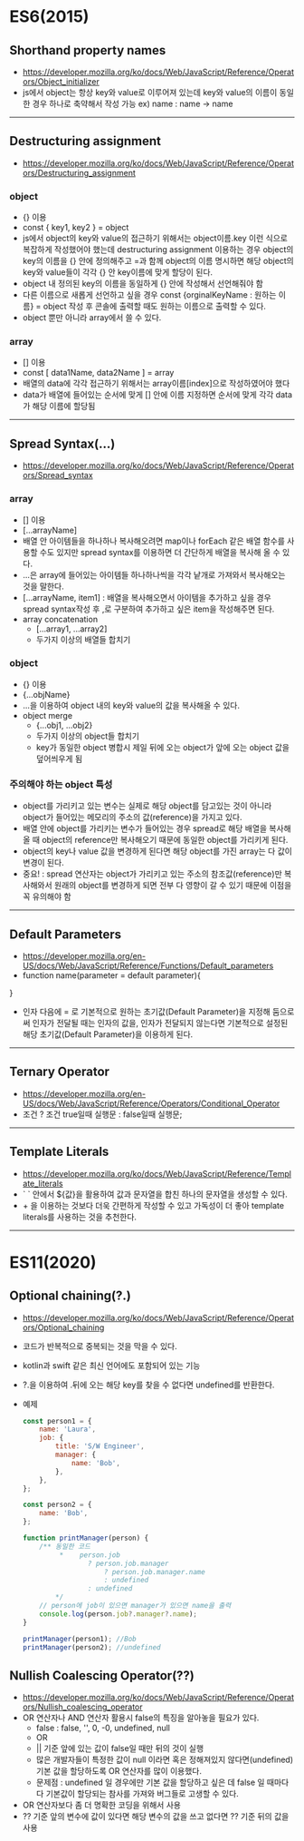 # ES6(2015)

## Shorthand property names

-   https://developer.mozilla.org/ko/docs/Web/JavaScript/Reference/Operators/Object_initializer
-   js에서 object는 항상 key와 value로 이루어져 있는데 key와 value의 이름이 동일한 경우 하나로 축약해서 작성 가능
    ex) name : name -> name

---

## Destructuring assignment

-   https://developer.mozilla.org/ko/docs/Web/JavaScript/Reference/Operators/Destructuring_assignment

### object

-   {} 이용
-   const { key1, key2 } = object
-   js에서 object의 key와 value의 접근하기 위해서는 object이름.key 이런 식으로 복잡하게 작성했어야 했는데 destructuring assignment 이용하는 경우 object의 key의 이름을 {} 안에 정의해주고 =과 함께 object의 이름 명시하면 해당 object의 key와 value들이 각각 {} 안 key이름에 맞게 할당이 된다.
-   object 내 정의된 key의 이름을 동일하게 {} 안에 작성해서 선언해줘야 함
-   다른 이름으로 새롭게 선언하고 싶을 경우
    const {orginalKeyName : 원하는 이름} = object 작성 후 콘솔에 출력할 때도 원하는 이름으로 출력할 수 있다.
-   object 뿐만 아니라 array에서 쓸 수 있다.

### array

-   [] 이용
-   const [ data1Name, data2Name ] = array
-   배열의 data에 각각 접근하기 위해서는 array이름[index]으로 작성하였어야 했다
-   data가 배열에 들어있는 순서에 맞게 [] 안에 이름 지정하면 순서에 맞게 각각 data가 해당 이름에 할당됨

---

## Spread Syntax(...)

-   https://developer.mozilla.org/ko/docs/Web/JavaScript/Reference/Operators/Spread_syntax

### array

-   [] 이용
-   [...arrayName]
-   배열 안 아이템들을 하나하나 복사해오려면 map이나 forEach 같은 배열 함수를 사용할 수도 있지만 spread syntax를 이용하면 더 간단하게 배열을 복사해 올 수 있다.
-   ...은 array에 들어있는 아이템들 하나하나씩을 각각 낱개로 가져와서 복사해오는 것을 말한다.
-   [...arrayName, item1] : 배열을 복사해오면서 아이템을 추가하고 싶을 경우 spread syntax작성 후 ,로 구분하여 추가하고 싶은 item을 작성해주면 된다.
-   array concatenation
    -   [...array1, ...array2]
    -   두가지 이상의 배열들 합치기

### object

-   {} 이용
-   {...objName}
-   ...을 이용하여 object 내의 key와 value의 값을 복사해올 수 있다.
-   object merge
    -   {...obj1, ...obj2}
    -   두가지 이상의 object들 합치기
    -   key가 동일한 object 병합시 제일 뒤에 오는 object가 앞에 오는 object 값을 덮어씌우게 됨

### 주의해야 하는 object 특성

-   object를 가리키고 있는 변수는 실제로 해당 object를 담고있는 것이 아니라 object가 들어있는 메모리의 주소의 값(reference)을 가지고 있다.
-   배열 안에 object를 가리키는 변수가 들어있는 경우 spread로 해당 배열을 복사해올 때 object의 reference만 복사해오기 때문에 동일한 object를 가리키게 된다.
-   object의 key나 value 값을 변경하게 된다면 해당 object를 가진 array는 다 값이 변경이 된다.
-   중요! : spread 연산자는 object가 가리키고 있는 주소의 참조값(reference)만 복사해와서 원래의 object를 변경하게 되면 전부 다 영향이 갈 수 있기 때문에 이점을 꼭 유의해야 함

---

## Default Parameters

-   https://developer.mozilla.org/en-US/docs/Web/JavaScript/Reference/Functions/Default_parameters
-   function name(parameter = default parameter){

}

-   인자 다음에 = 로 기본적으로 원하는 초기값(Default Parameter)을 지정해 둠으로써 인자가 전달될 때는 인자의 값을, 인자가 전달되지 않는다면 기본적으로 설정된 해당 초기값(Default Parameter)을 이용하게 된다.

---

## Ternary Operator

-   https://developer.mozilla.org/en-US/docs/Web/JavaScript/Reference/Operators/Conditional_Operator
-   조건 ? 조건 true일때 실행문 : false일때 실행문;

---

## Template Literals

-   https://developer.mozilla.org/ko/docs/Web/JavaScript/Reference/Template_literals
-   \` ` 안에서 ${값}을 활용하여 값과 문자열을 합친 하나의 문자열을 생성할 수 있다.
-   \+ 을 이용하는 것보다 더욱 간편하게 작성할 수 있고 가독성이 더 좋아 template literals를 사용하는 것을 추천한다.

---

# ES11(2020)

## Optional chaining(?.)

-   https://developer.mozilla.org/ko/docs/Web/JavaScript/Reference/Operators/Optional_chaining
-   코드가 반복적으로 중복되는 것을 막을 수 있다.
-   kotlin과 swift 같은 최신 언어에도 포함되어 있는 기능
-   ?.을 이용하여 .뒤에 오는 해당 key를 찾을 수 없다면 undefined를 반환한다.
-   예제

    ```js
    const person1 = {
        name: 'Laura',
        job: {
            title: 'S/W Engineer',
            manager: {
                name: 'Bob',
            },
        },
    };

    const person2 = {
        name: 'Bob',
    };

    function printManager(person) {
        /** 동일한 코드
             *    person.job 
                    ? person.job.manager 
                        ? person.job.manager.name 
                        : undefined 
                    : undefined
            */
        // person에 job이 있으면 manager가 있으면 name을 출력
        console.log(person.job?.manager?.name);
    }

    printManager(person1); //Bob
    printManager(person2); //undefined
    ```

## Nullish Coalescing Operator(??)

-   https://developer.mozilla.org/ko/docs/Web/JavaScript/Reference/Operators/Nullish_coalescing_operator
-   OR 연산자나 AND 연산자 활용시 false의 특징을 알아놓을 필요가 있다.
    -   false : false, '', 0, -0, undefined, null
    -   OR
    -   || 기준 앞에 있는 값이 false일 때만 뒤의 것이 실행
    -   많은 개발자들이 특정한 값이 null 이라면 혹은 정해져있지 않다면(undefined) 기본 값을 할당하도록 OR 연산자를 많이 이용했다.
    -   문제점 : undefined 일 경우에만 기본 값을 할당하고 싶은 데 false 일 때마다 다 기본값이 할당되는 참사를 가져와 버그들로 고생할 수 있다.
-   OR 연산자보다 좀 더 명확한 코딩을 위해서 사용
-   ?? 기준 앞의 변수에 값이 있다면 해당 변수의 값을 쓰고 없다면 ?? 기준 뒤의 값을 사용
